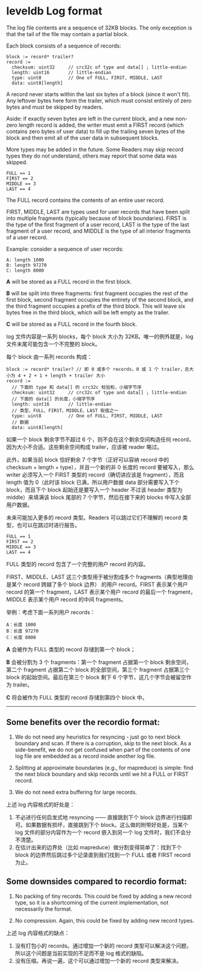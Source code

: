 leveldb Log format
==================
The log file contents are a sequence of 32KB blocks.  The only exception is that
the tail of the file may contain a partial block.

Each block consists of a sequence of records:

    block := record* trailer?
    record :=
      checksum: uint32     // crc32c of type and data[] ; little-endian
      length: uint16       // little-endian
      type: uint8          // One of FULL, FIRST, MIDDLE, LAST
      data: uint8[length]

A record never starts within the last six bytes of a block (since it won't fit).
Any leftover bytes here form the trailer, which must consist entirely of zero
bytes and must be skipped by readers.

Aside: if exactly seven bytes are left in the current block, and a new non-zero
length record is added, the writer must emit a FIRST record (which contains zero
bytes of user data) to fill up the trailing seven bytes of the block and then
emit all of the user data in subsequent blocks.

More types may be added in the future.  Some Readers may skip record types they
do not understand, others may report that some data was skipped.

    FULL == 1
    FIRST == 2
    MIDDLE == 3
    LAST == 4

The FULL record contains the contents of an entire user record.

FIRST, MIDDLE, LAST are types used for user records that have been split into
multiple fragments (typically because of block boundaries).  FIRST is the type
of the first fragment of a user record, LAST is the type of the last fragment of
a user record, and MIDDLE is the type of all interior fragments of a user
record.

Example: consider a sequence of user records:

    A: length 1000
    B: length 97270
    C: length 8000

**A** will be stored as a FULL record in the first block.

**B** will be split into three fragments: first fragment occupies the rest of
the first block, second fragment occupies the entirety of the second block, and
the third fragment occupies a prefix of the third block.  This will leave six
bytes free in the third block, which will be left empty as the trailer.

**C** will be stored as a FULL record in the fourth block.


log 文件内容是一系列 blocks，每个 block 大小为 32KB。唯一的例外就是，log 文件末尾可能包含一个不完整的 block。

每个 block 由一系列 records 构成：

    block := record* trailer? // 即 0 或多个 records，0 或 1 个 trailer，总大小为 4 + 2 + 1 + length + trailer 大小
    record :=
      // 下面的 type 和 data[] 的 crc32c 校验和，小端字节序
      checksum: uint32     // crc32c of type and data[] ; little-endian
      // 下面的 data[] 的长度，小端字节序
      length: uint16       // little-endian
      // 类型，FULL、FIRST、MIDDLE、LAST 取值之一
      type: uint8          // One of FULL, FIRST, MIDDLE, LAST
      // 数据
      data: uint8[length]

如果一个 block 剩余字节不超过 6 个，则不会在这个剩余空间构造任何 record，因为大小不合适。这些剩余空间构成 trailer，应该被 reader 略过。

此外，如果当前 block 恰好剩余 7 个字节（正好可以容纳 record 中的 checksum + length + type），并且一个新的非 0 长度的 record 要被写入，那么 writer 必须写入一个 FIRST 类型的 record（确切讲应该是 fragment），而且 length 值为 0（此时该 block 已满，所以用户数据 data 部分需要写入下个 block，而且下个 block 起始还是要写入一个 header 不过该 header 类型为 middle）来填满该 block 尾部的 7 个字节，然后在接下来的 blocks 中写入全部用户数据。

未来可能加入更多的 record 类型。Readers 可以跳过它们不理解的 record 类型，也可以在跳过时进行报告。

    FULL == 1
    FIRST == 2
    MIDDLE == 3
    LAST == 4

FULL 类型的 record 包含了一个完整的用户 record 的内容。

FIRST、MIDDLE、LAST 这三个类型用于被分割成多个 fragments（典型地理由是某个 record 跨越了多个 block 边界） 的用户 record。FIRST 表示某个用户 record 的第一个 fragment，LAST 表示某个用户 record 的最后一个 fragment，MIDDLE 表示某个用户 record 的中间 fragments。

举例：考虑下面一系列用户 records：

    A：长度 1000
    B：长度 97270
    C：长度 8000 

**A** 会被作为 FULL 类型的 record 存储到第一个 block；

**B** 会被分割为 3 个 fragments：第一个 fragment 占据第一个 block 剩余空间，第二个 fragment 占据第二个 block 的全部空间，第三个 fragment 占据第三个 block 的起始空间。最后在第三个 block 剩下 6 个字节，这几个字节会被留空作为 trailer。

**C** 将会被作为 FULL 类型的 record 存储到第四个 block 中。

----

## Some benefits over the recordio format:

1. We do not need any heuristics for resyncing - just go to next block boundary
   and scan.  If there is a corruption, skip to the next block.  As a
   side-benefit, we do not get confused when part of the contents of one log
   file are embedded as a record inside another log file.

2. Splitting at approximate boundaries (e.g., for mapreduce) is simple: find the
   next block boundary and skip records until we hit a FULL or FIRST record.

3. We do not need extra buffering for large records.

上述 log 内容格式的好处是：

1. 不必进行任何启发式地 resyncing —— 直接跳到下个 block 边界进行扫描即可。如果数据有损坏，直接跳到下个 block。这么做的附带好处是，当某个 log 文件的部分内容作为一个 record 嵌入到另一个 log 文件时，我们不会分不清楚。
2. 在估计出来的边界处（比如 mapreduce）做分割变得简单了：找到下个 block 的边界然后跳过多个记录直到我们找到一个 FULL 或者 FIRST record 为止。

## Some downsides compared to recordio format:

1. No packing of tiny records.  This could be fixed by adding a new record type,
   so it is a shortcoming of the current implementation, not necessarily the
   format.

2. No compression.  Again, this could be fixed by adding new record types.

上述 log 内容格式的缺点：

1. 没有打包小的 records。通过增加一个新的 record 类型可以解决这个问题，所以这个问题是当前实现的不足而不是 log 格式的缺陷。
2. 没有压缩。再说一遍，这个可以通过增加一个新的 record 类型来解决。